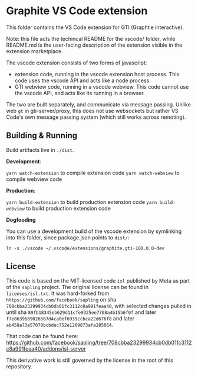 # Graphite VS Code extension

This folder contains the VS Code extension for GTI (Graphtie interactive).

Note: this file acts the techincal README for the vscode/ folder,
while README.md is the user-facing description of the extension visible in the extension marketplace.

The vscode extension consists of two forms of javascript:

- extension code, running in the vscode extension host process.
  This code uses the vscode API and acts like a node process.
- GTI webview code, running in a vscode webview.
  This code cannot use the vscode API, and acts like its running in a browser.

The two are built separately, and communicate via message passing.
Unlike web `gt` in gti-server/proxy, this does not use websockets
but rather VS Code's own message passing system (which still works across remoting).

## Building & Running

Build artifacts live in `./dist`.

**Development**:

`yarn watch-extension` to compile extension code
`yarn watch-webview` to compile webview code

**Production**:

`yarn build-extension` to build production extension code
`yarn build-webview` to build production extension code

**Dogfooding**

You can use a development build of the vscode extension by symlinking into this folder,
since package.json points to `dist/`:

```
ln -s ./vscode ~/.vscode/extensions/graphite.gti-100.0.0-dev
```

## License
This code is based on the MIT-licensed code `isl` published by Meta as part of the `sapling` project. The original license can be found in `licenses/isl.txt`. It was hard-forked from `https://github.com/facebook/sapling` on sha `708cbba23299934cb0db01fc3112c8a991feaa40`, with selected changes pulled in until sha `89fb18345eb629d11cfe9325ee7708a4b15b6f0f` and later `f7e8639689026587d4ca0ef6939ccbca22d676f8` and later `ab458a73e57078bcbdec752e1209873afa285064`.

That code can be found here: https://github.com/facebook/sapling/tree/708cbba23299934cb0db01fc3112c8a991feaa40/addons/isl-server

This derivative work is still governed by the license in the root of this repository.

